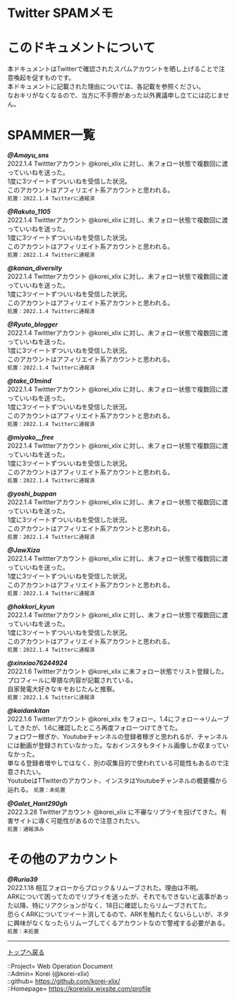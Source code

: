 # Twitter SPAMメモ

# このドキュメントについて  
本ドキュメントはTwitterで確認されたスパムアカウントを晒し上げることで注意喚起を促すものです。  
本ドキュメントに記載された理由については、各記載を参照ください。  
なおキリがなくなるので、当方に不手際があった以外異議申し立てには応じません。  


# SPAMMER一覧  

***@Amayu_sns***  
2022.1.4 Twittterアカウント @korei_xlix に対し、未フォロー状態で複数回に渡っていいねを送った。  
1度に3ツイートずついいねを受信した状況。  
このアカウントはアフィリエイト系アカウントと思われる。  
`
処置：2022.1.4 Twitterに通報済  
`
  
  
***@Rakuto_1105***  
2022.1.4 Twittterアカウント @korei_xlix に対し、未フォロー状態で複数回に渡っていいねを送った。  
1度に3ツイートずついいねを受信した状況。  
このアカウントはアフィリエイト系アカウントと思われる。  
`
処置：2022.1.4 Twitterに通報済  
`
  
  
***@kanan_diversity***  
2022.1.4 Twittterアカウント @korei_xlix に対し、未フォロー状態で複数回に渡っていいねを送った。  
1度に3ツイートずついいねを受信した状況。  
このアカウントはアフィリエイト系アカウントと思われる。  
`
処置：2022.1.4 Twitterに通報済  
`
  
  
***@Ryuto_blogger***  
2022.1.4 Twittterアカウント @korei_xlix に対し、未フォロー状態で複数回に渡っていいねを送った。  
1度に3ツイートずついいねを受信した状況。  
このアカウントはアフィリエイト系アカウントと思われる。  
`
処置：2022.1.4 Twitterに通報済  
`
  
  
***@take_01mind***  
2022.1.4 Twittterアカウント @korei_xlix に対し、未フォロー状態で複数回に渡っていいねを送った。  
1度に3ツイートずついいねを受信した状況。  
このアカウントはアフィリエイト系アカウントと思われる。  
`
処置：2022.1.4 Twitterに通報済  
`
  
  
***@miyako__free***  
2022.1.4 Twittterアカウント @korei_xlix に対し、未フォロー状態で複数回に渡っていいねを送った。  
1度に3ツイートずついいねを受信した状況。  
このアカウントはアフィリエイト系アカウントと思われる。  
`
処置：2022.1.4 Twitterに通報済  
`
  
  
***@yoshi_buppan***  
2022.1.4 Twittterアカウント @korei_xlix に対し、未フォロー状態で複数回に渡っていいねを送った。  
1度に3ツイートずついいねを受信した状況。  
このアカウントはアフィリエイト系アカウントと思われる。  
`
処置：2022.1.4 Twitterに通報済  
`
  
  
***@JawXiza***  
2022.1.4 Twittterアカウント @korei_xlix に対し、未フォロー状態で複数回に渡っていいねを送った。  
1度に3ツイートずついいねを受信した状況。  
このアカウントはアフィリエイト系アカウントと思われる。  
`
処置：2022.1.4 Twitterに通報済  
`
  
  


***@hokkori_kyun***  
2022.1.4 Twittterアカウント @korei_xlix に対し、未フォロー状態で複数回に渡っていいねを送った。  
1度に3ツイートずついいねを受信した状況。  
このアカウントはアフィリエイト系アカウントと思われる。  
`
処置：2022.1.4 Twitterに通報済  
`
  
  
***@xinxiao76244924***  
2022.1.6 Twittterアカウント @korei_xlix に未フォロー状態でリスト登録した。  
プロフィールに卑猥な内容が記載されている。  
自家発電大好きなキモおじたんと推察。  
`
処置：2022.1.6 Twitterに通報済  
`
  
  
***@kaidankitan***  
2022.1.6 Twittterアカウント @korei_xlix をフォロー。1.4にフォロー→リムーブしてきたが、1.6に確認したところ再度フォローつけてきてた。  
フォロワー稼ぎか、Youtubeチャンネルの登録者稼ぎと思われるが、チャンネルには動画が登録されていなかった。なおインスタもタイトル画像しか収まっていなかった。  
単なる登録者増やしではなく、別の収集目的で使われている可能性もあるので注意されたい。  
YoutubeはTTwitterのアカウント、インスタはYoutubeチャンネルの概要欄から辿れる。
`
処置：未処置  
`
  
  


***@GaIet_Hant290gh***  
2022.3.28 Twittterアカウント @korei_xlix に不審なリプライを投げてきた。有害サイトに導く可能性があるので注意されたい。  
`
処置：通報済み  
`
  
  


# その他のアカウント  

***@Ruria39***  
2022.1.18 相互フォローからブロック＆リムーブされた。理由は不明。  
ARKについて困ってたのでリプライを送ったが、それでもできないと返事があった以降、特にリアクションがなく、18日に確認したらリムーブされてた。  
恐らくARKについてツイート消してるので、ARKを触れたくないらしいが、ネタに興味がなくなったらリムーブしてくるアカウントなので警戒する必要がある。  
`
処置：未処置  
`



***
[トップへ戻る](/readme.md)  
  
::Project= Web Operation Document  
::Admin= Korei (@korei-xlix)  
::github= https://github.com/korei-xlix/  
::Homepage= https://koreixlix.wixsite.com/profile  
